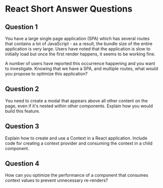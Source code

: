 # React Short Answer Questions

## Question 1

You have a large single page application (SPA) which has several routes that contains a lot of JavaScript - as a result, the bundle size of the entire application is very large. Users have noted that the application is slow to initially load but once the first render happens, it seems to be working fine.

A number of users have reported this occurrence happening and you want to investigate. Knowing that we have a SPA, and multiple routes, what would you propose to optimize this application?

## Question 2

You need to create a modal that appears above all other content on the page, even if it's nested within other components. Explain how you would build this feature.

## Question 3

Explain how to create and use a Context in a React application. Include code for creating a context provider and consuming the context in a child component.

## Question 4

How can you optimize the performance of a component that consumes context values to prevent unnecessary re-renders?
